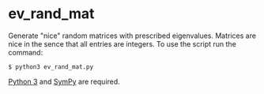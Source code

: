 # ev_rand_mat
Generate "nice" random matrices with prescribed eigenvalues. Matrices are nice
in the sence that all entries are integers. To use the script run the command:

    $ python3 ev_rand_mat.py

[Python 3](https://www.python.org/) and [SymPy](http://www.sympy.org/) are required.
